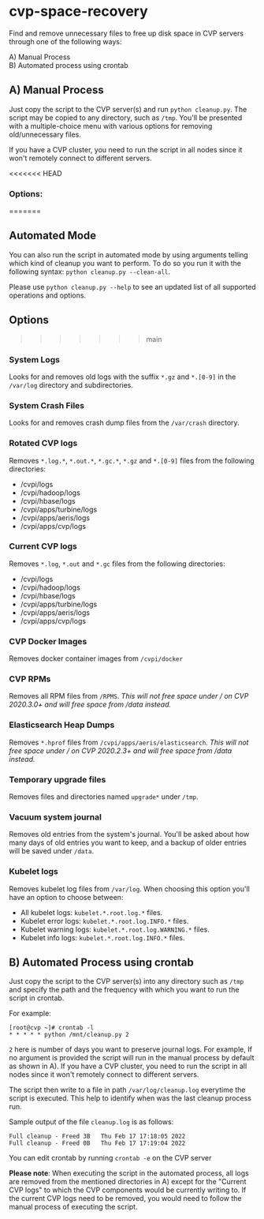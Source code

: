 # cvp-space-recovery

Find and remove unnecessary files to free up disk space in CVP servers through one of the following ways:

A) Manual Process  
B) Automated process using crontab  

## A) Manual Process

Just copy the script to the CVP server(s) and run `python cleanup.py`. The script may be copied to any directory, such as `/tmp`. You'll be presented with a multiple-choice menu with various options for removing old/unnecessary files.

If you have a CVP cluster, you need to run the script in all nodes since it won't remotely connect to different servers.

<<<<<<< HEAD
### Options:
=======
## Automated Mode
You can also run the script in automated mode by using arguments telling which kind of cleanup you want to perform. To do so you run it with the following syntax: `python cleanup.py --clean-all`.

Please use `python cleanup.py --help` to see an updated list of all supported operations and options.

## Options
>>>>>>> main
### System Logs
Looks for and removes old logs with the suffix `*.gz` and `*.[0-9]` in the `/var/log` directory and subdirectories.

### System Crash Files
Looks for and removes crash dump files from the `/var/crash` directory.

### Rotated CVP logs
Removes `*.log.*`, `*.out.*`, `*.gc.*`, `*.gz` and `*.[0-9]` files from the following directories:
- /cvpi/logs
- /cvpi/hadoop/logs
- /cvpi/hbase/logs
- /cvpi/apps/turbine/logs
- /cvpi/apps/aeris/logs
- /cvpi/apps/cvp/logs

### Current CVP logs
Removes `*.log`, `*.out` and `*.gc` files from the following directories:
- /cvpi/logs
- /cvpi/hadoop/logs
- /cvpi/hbase/logs
- /cvpi/apps/turbine/logs
- /cvpi/apps/aeris/logs
- /cvpi/apps/cvp/logs

### CVP Docker Images
Removes docker container images from `/cvpi/docker`

### CVP RPMs
Removes all RPM files from `/RPMS`. *This will not free space under / on CVP 2020.3.0+ and will free space from /data instead.*

### Elasticsearch Heap Dumps
Removes `*.hprof` files from `/cvpi/apps/aeris/elasticsearch`. *This will not free space under / on CVP 2020.2.3+ and will free space from /data instead.*

### Temporary upgrade files
Removes files and directories named `upgrade*` under `/tmp`.

### Vacuum system journal
Removes old entries from the system's journal. You'll be asked about how many days of old entries you want to keep, and a backup of older entries will be saved under `/data`.

### Kubelet logs
Removes kubelet log files from `/var/log`. When choosing this option you'll have an option to choose between:
- All kubelet logs: `kubelet.*.root.log.*` files.
- Kubelet error logs: `kubelet.*.root.log.INFO.*` files.
- Kubelet warning logs: `kubelet.*.root.log.WARNING.*` files.
- Kubelet info logs: `kubelet.*.root.log.INFO.*` files.


## B) Automated Process using crontab
Just copy the script to the CVP server(s) into any directory such as `/tmp` and specify the path and the frequency with which you want to run the script in crontab. 

For example:

	[root@cvp ~]# crontab -l
	* * * * * python /mnt/cleanup.py 2

`2` here is number of days you want to preserve journal logs. For example, If no argument is provided the script will run in the manual process by default as shown in A).
If you have a CVP cluster, you need to run the script in all nodes since it won't remotely connect to different servers.

The script then write to a file in path `/var/log/cleanup.log` everytime the script is executed. This help to identify when was the last cleanup process run.

Sample output of the file `cleanup.log` is as follows:

	Full cleanup - Freed 3B   Thu Feb 17 17:18:05 2022
	Full cleanup - Freed 0B   Thu Feb 17 17:19:04 2022

You can edit crontab by running `crontab -e` on the CVP server

**Please note**: When executing the script in the automated process, all logs are removed from the mentioned directories in A) except for the "Current CVP logs" to which the CVP components would be currently writing to. If the current CVP logs need to be removed, you would need to follow the manual process of executing the script.






